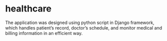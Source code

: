# healthcare
The application was designed using python script in Django framework, which handles patient’s record, doctor’s schedule, and monitor medical and billing information in an efficient way. 

